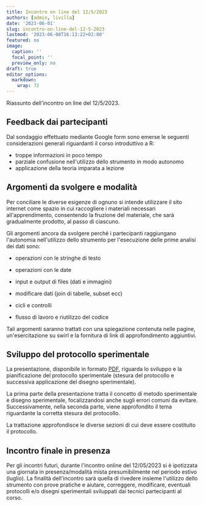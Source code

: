 ```yaml
---
title: Incontro on line del 12/5/2023
authors: [admin, livilla]
date: '2023-06-01'
slug: incontro-on-line-del-12-5-2023
lastmod: '2023-06-08T16:13:22+02:00'
featured: no
image:
  caption: ''
  focal_point: ''
  preview_only: no
draft: true
editor_options: 
  markdown: 
    wrap: 72
---
```


Riassunto dell'incontro on line del 12/5/2023.

<!--more-->

## Feedback dai partecipanti

Dal sondaggio effettuato mediante Google form sono emerse le seguenti
considerazioni generali riguardanti il corso introduttivo a R:

-   troppe informazioni in poco tempo
-   parziale confusione nell'utilizzo dello strumento in modo autonomo
-   applicazione della teoria imparata a lezione

## Argomenti da svolgere e modalità

Per conciliare le diverse esigenze di ognuno si intende utilizzare il
sito internet come spazio in cui raccogliere i materiali necessari
all'apprendimento, consentendo la fruzione del materiale, che sarà
gradualmente prodotto, al passo di ciascuno.

Gli argomenti ancora da svolgere perché i partecipanti raggiungano
l'autonomia nell'utilizzo dello strumento per l'esecuzione delle prime
analisi dei dati sono:

-   operazioni con le stringhe di testo

-   operazioni con le date

-   input e output di files (dati e immagini)

-   modificare dati (join di tabelle, subset ecc)

-   cicli e controlli

-   flusso di lavoro e riutilizzo del codice

Tali argomenti saranno trattati con una spiegazione contenuta nelle
pagine, un'esercitazione su swirl e la fornitura di link di
approfondimento aggiuntivi.

## Sviluppo del protocollo sperimentale

La presentazione, disponibile in formato
[PDF](../../course/corso-intro-r/met_dis_sperimentale.pdf), riguarda lo sviluppo e la
pianificazione del protocollo sperimentale (stesura del protocollo e
successiva applicazione del disegno sperimentale).

La prima parte della presentazione tratta il concetto di metodo
sperimentale e disegno sperimentale, focalizzandosi anche sugli errori
comuni da evitare. Successivamente, nella seconda parte, viene
approfondito il tema riguardante la corretta stesura del protocollo.

La trattazione approfondisce le diverse sezioni di cui deve essere
costituito il protocollo.

## Incontro finale in presenza

Per gli incontri futuri, durante l'incontro online del 12/05/2023 si è
ipotizzata una giornata in presenza/modalità mista presumibilmente nel
periodo estivo (luglio). La finalità dell'incontro sarà quella di
rivedere insieme l'utilizzo dello strumento con prove pratiche e
aiutare, correggere, modificare, eventuali protocolli e/o disegni
sperimentali sviluppati dai tecnici partecipanti al corso.
